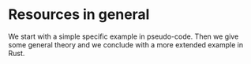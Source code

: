 Resources in general
====================

We start with a simple specific example in pseudo-code.
Then we give some general theory and we conclude with a more extended example
in Rust.

